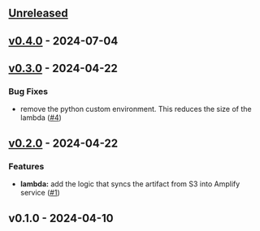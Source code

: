 <a name="unreleased"></a>
## [Unreleased]


<a name="v0.4.0"></a>
## [v0.4.0] - 2024-07-04

<a name="v0.3.0"></a>
## [v0.3.0] - 2024-04-22
### Bug Fixes
- remove the python custom environment. This reduces the size of the lambda ([#4](/issues/4))


<a name="v0.2.0"></a>
## [v0.2.0] - 2024-04-22
### Features
- **lambda:** add the logic that syncs the artifact from S3 into Amplify service ([#1](/issues/1))


<a name="v0.1.0"></a>
## v0.1.0 - 2024-04-10

[Unreleased]: /compare/v0.4.0...HEAD
[v0.4.0]: /compare/v0.3.0...v0.4.0
[v0.3.0]: /compare/v0.2.0...v0.3.0
[v0.2.0]: /compare/v0.1.0...v0.2.0
